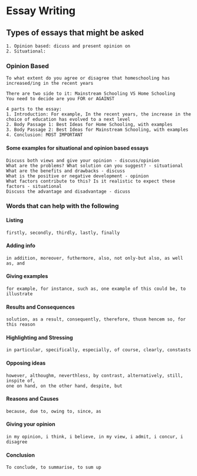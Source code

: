 # Essay Writing

## Types of essays that might be asked
```
1. Opinion based: dicuss and present opinion on
2. Situational: 
```

### Opinion Based
```
To what extent do you agree or disagree that homeschooling has increased/ing in the recent years

There are two side to it: Mainstream Schooling VS Home Schooling
You need to decide are you FOR or AGAINST

4 parts to the essay:
1. Introduction: For example, In the recent years, the increase in the choice of education has evolved to a next level
2. Body Passage 1: Best Ideas for Home Schooling, with examples
3. Body Passage 2: Best Ideas for Mainstream Schooling, with examples
4. Conclusion: MOST IMPORTANT
```

#### Some examples for situational and opinion based essays
```
Discuss both views and give your opinion - discuss/opinion 
What are the problems? What solution can you suggest? - situational
What are the benefits and drawbacks - discuss
What is the positive or negative development - opinion
What factors contribute to this? Is it realistic to expect these factors - situational
Discuss the advantage and disadvantage - dicuss
```

### Words that can help with the following

#### Listing
```
firstly, secondly, thirdly, lastly, finally
```

#### Adding info
```
in addition, moreover, futhermore, also, not only-but also, as well as, and
```

#### Giving examples
```
for example, for instance, such as, one example of this could be, to illustrate
```

#### Results and Consequences
```
solution, as a result, consequently, therefore, thusm hencem so, for this reason
```

#### Highlighting and Stressing
```
in particular, specifically, especially, of course, clearly, constasts
```

#### Opposing ideas
```
however, althoughm, neverthless, by contrast, alternatively, still, inspite of,
one on hand, on the other hand, despite, but
```

#### Reasons and Causes
```
because, due to, owing to, since, as
```

#### Giving your opinion
```
in my opinion, i think, i believe, in my view, i admit, i concur, i disagree
```

#### Conclusion
```
To conclude, to summarise, to sum up
```


